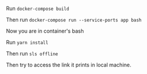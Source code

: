 Run ```docker-compose build```

Then run ```docker-compose run --service-ports app bash```

Now you are in container's bash

Run ```yarn install```

Then run ```sls offline```

Then try to access the link it prints in local machine.